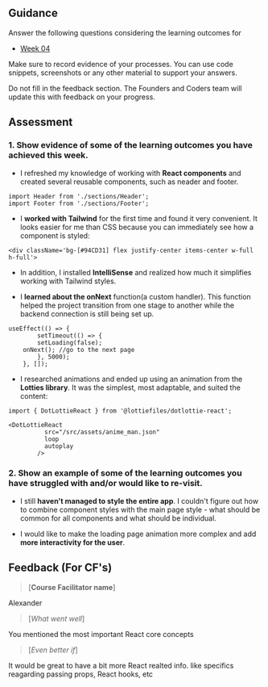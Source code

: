## Guidance
Answer the following questions considering the learning outcomes for
- [Week 04](https://learn.foundersandcoders.com/course/syllabus/developer/week04-project03-frontend/learning-outcomes/)

Make sure to record evidence of your processes. You can use code snippets, screenshots or any other material to support your answers.

Do not fill in the feedback section. The Founders and Coders team will update this with feedback on your progress.

## Assessment
 ### 1. Show evidence of some of the learning outcomes you have achieved this week.
- I refreshed my knowledge of working with **React components** and created several reusable components, such as neader and footer.
```
import Header from './sections/Header';
import Footer from './sections/Footer';
```

- I **worked with Tailwind** for the first time and found it very convenient. It looks easier for me than CSS because you can immediately see how a component is styled:
```
<div className='bg-[#94CD31] flex justify-center items-center w-full h-full'>
```
- In addition, I installed **IntelliSense** and realized how much it simplifies working with Tailwind styles.

- I **learned about the onNext** function(a custom handler). This function helped the project transition from one stage to another while the backend connection is still being set up.
```
useEffect(() => {
		setTimeout(() => {
		setLoading(false);
    onNext(); //go to the next page
		}, 5000);
	}, []);
```
- I researched animations and ended up using an animation from the **Lotties library**. It was the simplest, most adaptable, and suited the content:
```
import { DotLottieReact } from '@lottiefiles/dotlottie-react';

<DotLottieReact
          src="/src/assets/anime_man.json"
          loop
          autoplay
        />
```

 ### 2. Show an example of some of the learning outcomes you have struggled with and/or would like to re-visit.
- I still **haven't managed to style the entire app**. I couldn't figure out how to combine component styles with the main page style - what should be common for all components and what should be individual. 

- I would like to make the loading page animation more complex and add **more interactivity for the user**.


## Feedback (For CF's)
> [**Course Facilitator name**]

Alexander

> [*What went well*]

You mentioned the most important React core concepts

> [*Even better if*]

It would be great to have a bit more React realted info. like specifics reagarding passing props, React hooks, etc
